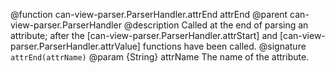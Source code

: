 @function can-view-parser.ParserHandler.attrEnd attrEnd
@parent can-view-parser.ParserHandler
@description Called at the end of parsing an attribute; after the [can-view-parser.ParserHandler.attrStart] and [can-view-parser.ParserHandler.attrValue] functions have been called.
@signature `attrEnd(attrName)`
@param {String} attrName The name of the attribute.
